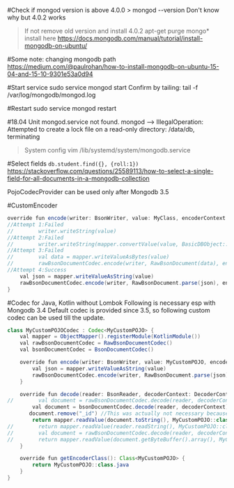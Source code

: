 #Check if mongod version is above 4.0.0
	> mongod --version
	Don't know why but 4.0.2 works
>If not remove old version and install 4.0.2
	apt-get purge mongo*
	install here https://docs.mongodb.com/manual/tutorial/install-mongodb-on-ubuntu/
	

#Some note: changing mongodb path
https://medium.com/@paulrohan/how-to-install-mongodb-on-ubuntu-15-04-and-15-10-9301e53a0d94

#Start service
sudo service mongod start
Confirm by tailing: 
tail -f /var/log/mongodb/mongod.log

#Restart
sudo service mongod restart

#18.04 Unit mongod.service not found.
mongod -->  IllegalOperation: Attempted to create a lock file on a read-only directory: /data/db, terminating

> System config
vim /lib/systemd/system/mongodb.service


#Select fields
`db.student.find({}, {roll:1})`
https://stackoverflow.com/questions/25589113/how-to-select-a-single-field-for-all-documents-in-a-mongodb-collection

PojoCodecProvider can be used only after Mongodb 3.5

#CustomEncoder
```java
override fun encode(writer: BsonWriter, value: MyClass, encoderContext: EncoderContext) {
//Attempt 1:Failed
//        writer.writeString(value)
//Attempt 2:Failed
//        writer.writeString(mapper.convertValue(value, BasicDBObject::class.java).toString())
//Attempt 3:Failed
//        val data = mapper.writeValueAsBytes(value)
//        rawBsonDocumentCodec.encode(writer, RawBsonDocument(data), encoderContext)
//Attempt 4:Success
    val json = mapper.writeValueAsString(value)
    rawBsonDocumentCodec.encode(writer, RawBsonDocument.parse(json), encoderContext)
}
```

#Codec for Java, Kotlin without Lombok
Following is necessary esp with Mongodb 3.4
Default codec is provided since 3.5, so following custom codec can be used till the update.

```java
class MyCustomPOJOCodec : Codec<MyCustomPOJO> {
    val mapper = ObjectMapper().registerModule(KotlinModule())
    val rawBsonDocumentCodec = RawBsonDocumentCodec()
    val bsonDocumentCodec = BsonDocumentCodec()

    override fun encode(writer: BsonWriter, value: MyCustomPOJO, encoderContext: EncoderContext) {
        val json = mapper.writeValueAsString(value)
        rawBsonDocumentCodec.encode(writer, RawBsonDocument.parse(json), encoderContext)
    }

    override fun decode(reader: BsonReader, decoderContext: DecoderContext): MyCustomPOJO {
//        val document = rawBsonDocumentCodec.decode(reader, decoderContext)
        val document = bsonDocumentCodec.decode(reader, decoderContext)
       document.remove("_id") //This was actually not necessary because _id can be custom String.
        return mapper.readValue(document.toString(), MyCustomPOJO::class.java)
//        return mapper.readValue(reader.readString(), MyCustomPOJO::class.java)
//        val document = rawBsonDocumentCodec.decode(reader, decoderContext)
//        return mapper.readValue(document.getByteBuffer().array(), MyCustomPOJO::class.java)
    }

    override fun getEncoderClass(): Class<MyCustomPOJO> {
        return MyCustomPOJO::class.java
    }
}
```

